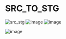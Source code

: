 # SRC_TO_STG
![src_stg](https://github.com/Akshaykelagade/INFORMATICA/assets/98802184/2c1e39ca-6a45-4c8c-84ee-faccaa41117f)
![image](https://github.com/Akshaykelagade/INFORMATICA/assets/98802184/65bd6231-f8fb-461f-90bd-3031f4c24e39)
![image](https://github.com/Akshaykelagade/INFORMATICA/assets/98802184/0dcda01d-b9e2-426d-b50c-6786cac6baac)

![image](https://github.com/Akshaykelagade/INFORMATICA/assets/98802184/0c3f57fa-d34a-48f6-b302-0c959cab345a)




